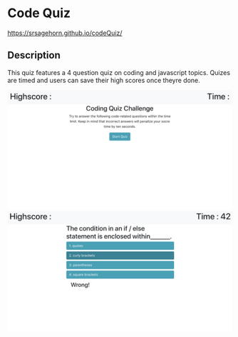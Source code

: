 # Code Quiz

https://srsagehorn.github.io/codeQuiz/

## Description

This quiz features a 4 question quiz on coding and javascript topics. Quizes are timed and users can save their high scores once theyre done.

![start screen](./assets/readMeImgs/img1.png)
![start screen](./assets/readMeImgs/img2.png)

